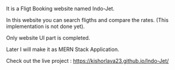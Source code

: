 It is a Fligt Booking website named Indo-Jet.

In this website you can search fligths and compare the rates. (This implementation is not done yet).

Only website UI part is completed.

Later I will make it as MERN Stack Application.

Check out the live project :
https://kishorlava23.github.io/Indo-Jet/
